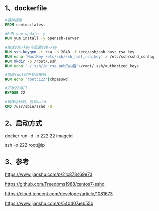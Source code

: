 ## 1、dockerfile

```dockerfile
#基础镜像
FROM centos:latest

#RUN yum update -y
RUN yum install -y openssh-server

#生成ssh-key与配置ssh-key
RUN ssh-keygen -t rsa -b 2048 -f /etc/ssh/ssh_host_rsa_key
RUN echo 'HostKey /etc/ssh/ssh_host_rsa_key' > /etc/ssh/sshd_config
RUN mkdir -p /root/.ssh
RUN echo '~/.ssh/id_rsa.pub的内容'>/root/.ssh/authorized_keys

#修改root用户登录密码
RUN echo 'root:123'|chpasswd

#开放22端口
EXPOSE 22

#镜像运行时，启动sshd
CMD /usr/sbin/sshd -D
```

## 2、启动方式

docker run -d -p 222:22 imageid

ssh -p 222 root@ip

## 3、参考

https://www.jianshu.com/p/21c873469e73

https://github.com/Freedoms1988/centos7-sshd

https://cloud.tencent.com/developer/article/1081673

https://www.jianshu.com/p/540407aeb55b

